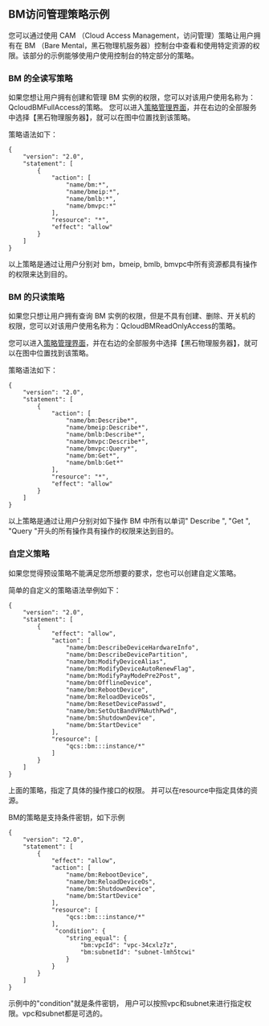 ## BM访问管理策略示例

您可以通过使用 CAM （Cloud Access Management，访问管理）策略让用户拥有在 BM （Bare Mental，黑石物理机服务器）控制台中查看和使用特定资源的权限。该部分的示例能够使用户使用控制台的特定部分的策略。
### BM 的全读写策略
如果您想让用户拥有创建和管理 BM 实例的权限，您可以对该用户使用名称为：QcloudBMFullAccess的策略。
您可以进入[策略管理界面](https://console.cloud.tencent.com/cam/policy)，并在右边的全部服务中选择【黑石物理服务器】，就可以在图中位置找到该策略。

策略语法如下：

```
{
    "version": "2.0",
    "statement": [
        {
            "action": [
                "name/bm:*",
                "name/bmeip:*",
                "name/bmlb:*",
                "name/bmvpc:*"
            ],
            "resource": "*",
            "effect": "allow"
        }
    ]
}
```
以上策略是通过让用户分别对 bm，bmeip, bmlb, bmvpc中所有资源都具有操作的权限来达到目的。

### BM 的只读策略
如果您只想让用户拥有查询 BM 实例的权限，但是不具有创建、删除、开关机的权限，您可以对该用户使用名称为：QcloudBMReadOnlyAccess的策略。


您可以进入[策略管理界面](https://console.cloud.tencent.com/cam/policy)，并在右边的全部服务中选择【黑石物理服务器】，就可以在图中位置找到该策略。


策略语法如下：

```
{
    "version": "2.0",
    "statement": [
        {
            "action": [
                "name/bm:Describe*",
                "name/bmeip:Describe*",
                "name/bmlb:Describe*",
                "name/bmvpc:Describe*",
                "name/bmvpc:Query*",
                "name/bm:Get*",
                "name/bmlb:Get*"
            ],
            "resource": "*",
            "effect": "allow"
        }
    ]
}
```
以上策略是通过让用户分别对如下操作 BM 中所有以单词" Describe ", "Get ", "Query "开头的所有操作具有操作的权限来达到目的。


### 自定义策略

如果您觉得预设策略不能满足您所想要的要求，您也可以创建自定义策略。

简单的自定义的策略语法举例如下：
```
{
    "version": "2.0",
    "statement": [
        {
            "effect": "allow",
            "action": [
                "name/bm:DescribeDeviceHardwareInfo",
                "name/bm:DescribeDevicePartition",
                "name/bm:ModifyDeviceAlias",
                "name/bm:ModifyDeviceAutoRenewFlag",
                "name/bm:ModifyPayModePre2Post",
                "name/bm:OfflineDevice",
                "name/bm:RebootDevice",
                "name/bm:ReloadDeviceOs",
                "name/bm:ResetDevicePasswd",
                "name/bm:SetOutBandVPNAuthPwd",
                "name/bm:ShutdownDevice",
                "name/bm:StartDevice"
            ],
            "resource": [
                "qcs::bm:::instance/*"
            ]
        }
    ]
}
```
上面的策略，指定了具体的操作接口的权限。 并可以在resource中指定具体的资源。

BM的策略是支持条件密钥，如下示例
```
{
    "version": "2.0",
    "statement": [
        {
            "effect": "allow",
            "action": [                
                "name/bm:RebootDevice",
                "name/bm:ReloadDeviceOs",
                "name/bm:ShutdownDevice",
                "name/bm:StartDevice"
            ],
            "resource": [
                "qcs::bm:::instance/*"
            ],
             "condition": {
                "string_equal": {
                    "bm:vpcId": "vpc-34cxlz7z",
                    "bm:subnetId": "subnet-lmh5tcwi"
                }
            }
        }
    ]
}
```
示例中的"condition"就是条件密钥， 用户可以按照vpc和subnet来进行指定权限。vpc和subnet都是可选的。



